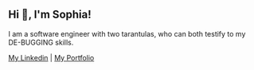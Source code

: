 ## Hi 👋, I'm Sophia!

I am a software engineer with two tarantulas, who can both testify to my DE-BUGGING skills.

<a href="https://www.linkedin.com/in/sophia-t-5a51637a/">My Linkedin</a> | <a href="https://sophiatsau.github.io/">My Portfolio</a>
